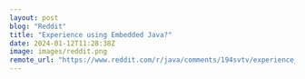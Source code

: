 ```yaml
---
layout: post
blog: "Reddit"
title: "Experience using Embedded Java?"
date: 2024-01-12T11:28:38Z
image: images/reddit.png
remote_url: "https://www.reddit.com/r/java/comments/194svtv/experience_using_embedded_java/"
---
```

